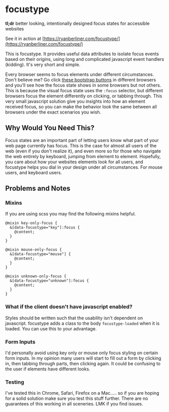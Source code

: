 # focustype 

**tl;dr** better looking, intentionally designed focus states for accessible websites

See it in action at [https://ryanberliner.com/focustype/](https://ryanberliner.com/focustype/)

This is focustype. It provides useful data attributes to isolate focus events based on their origins, using long and complicated javascript event handlers (kidding). It's very short and simple.

Every browser seems to focus elements under different circumstances. Don't believe me? Go click [these bootstrap buttons](https://getbootstrap.com/docs/4.3/components/buttons/) in different browsers and you'll see how the focus state shows in some browsers but not others. This is because the visual focus state uses the `:focus` selector, but different browsers focus the element differently on clicking, or tabbing through. This very small javascript solution give you insights into how an element received focus, so you can make the behavior look the same between all browsers under the exact scenarios you wish.

## Why Would You Need This?

Focus states are an important part of letting users know what part of your web page currently has focus. This is the case for almost all users of the web (even if you don't realize it), and even more so for those who navigate the web entirely by keyboard, jumping from element to element. Hopefully, you care about how your websites elements look for all users, and focustype helps you dial in your design under all circumstances. For mouse users, and keyboard users.

## Problems and Notes

### Mixins 

If you are using scss you may find the following mixins helpful.

```
@mixin key-only-focus {
  &[data-focustype="key"]:focus {
    @content;
  }
}

@mixin mouse-only-focus {
  &[data-focustype="mouse"] {
    @content;
  }
}

@mixin unknown-only-focus {
  &[data-focustype="unknown"]:focus {
    @content;
  }
}
```

### What if the client doesn't have javascript enabled?

Styles should be written such that the usability isn't dependent on javascript. focustype adds a class to the body `focustype-loaded` when it is loaded. You can use this to your advantage.

### Form Inputs

I'd personally avoid using key only or mouse only focus styling on certain form inputs. In my opinion many users will start to fill out a form by clicking in, then tabbing through parts, then clicking again. It could be confusing to the user if elements have different looks.

### Testing

I've tested this in Chrome, Safari, Firefox on a Mac..... so if you are hoping for a solid solution make sure you test this stuff further. There are no guarantees of this working in all sceneries. LMK if you 
find issues.